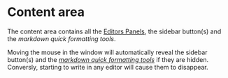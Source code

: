 # Content area 

The content area contains all the [Editors Panels](#editorsPanel), the sidebar button(s) and the _markdown quick formatting tools_. 

Moving the mouse in the window will automatically reveal the sidebar button(s) and the [_markdown quick formatting tools_](#markdownQuickFormattingTools) if they are hidden. Conversly, starting to write in any editor will cause them to disappear. 


